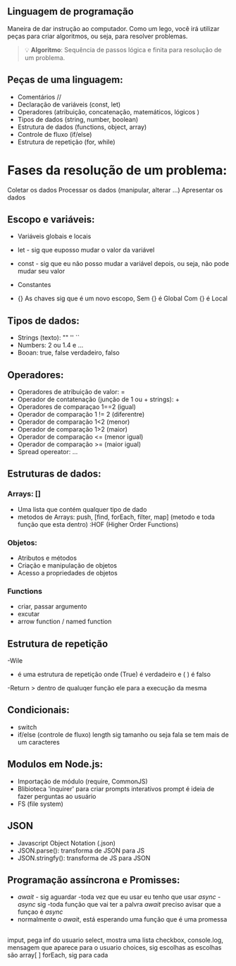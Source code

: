 ## Linguagem de programação

Maneira de dar instrução ao computador.
Como um lego, você irá utilizar peças para criar algoritmos, ou seja, para resolver problemas.

> 💡 **Algoritmo**: Sequência de passos lógica e finita para resolução de um problema.

## Peças de uma linguagem:

- Comentários // 
- Declaração de variáveis (const, let)
- Operadores (atribuição, concatenação, matemáticos, lógicos )
- Tipos de dados (string, number, boolean)
- Estrutura de dados (functions, object, array)
- Controle de fluxo (if/else)
- Estrutura de repetição (for, while)

# Fases da resolução de um problema:

Coletar os dados
Processar os dados (manipular, alterar ...)
Apresentar os dados


## Escopo e variáveis:

- Variáveis globais e locais

- let - sig que euposso mudar o valor da variável
- const - sig que eu não posso mudar a variável depois, ou seja, não pode mudar seu valor
- Constantes

- {} As chaves sig que é um novo escopo, 
    Sem {} é Global
    Com {} é Local


## Tipos de dados:

- Strings (texto): "" '' ``
- Numbers: 2 ou 1.4 e ...
- Booan: true, false
    verdadeiro, falso


## Operadores:

- Operadores de atribuição de valor: =
- Operador de contatenação (junção de 1 ou + strings): +
- Operadores de comparaçao 1==2 (igual)
- Operador de comparação 1 != 2 (diferentre)
- Operador de comparação 1<2 (menor)
- Operador de comparação 1>2 (maior)
- Operador de comparação <= (menor igual)
- Operador de comparação >= (maior igual)
- Spread opereator: ...
## Estruturas de dados:


### Arrays: []

- Uma lista que contém qualquer tipo de dado 
- metodos de Arrays: push, [find, forEach, filter, map] (metodo e toda função que esta dentro) :HOF (Higher Order Functions)

### Objetos:

- Atributos e métodos
- Criação e manipulação de objetos
- Acesso a propriedades de objetos


### Functions

- criar, passar argumento
- excutar
- arrow function / named function


## Estrutura de repetição
-Wile
- é uma estrutura de repetição
    onde (True) é verdadeiro
    e ( ) é falso

-Return > dentro de qualuqer função  ele para a execução da mesma

## Condicionais:

- switch
- if/else (controle de fluxo)
    length sig tamanho ou seja fala se tem mais de um caracteres


## Modulos em Node.js:

- Importação de módulo (require, CommonJS)
- Blibioteca  'inquirer' para criar prompts interativos
prompt é ideia de fazer perguntas ao usuário
- FS (file system)

## JSON
- Javascript Object Notation (.json)
- JSON.parse(): transforma de JSON para JS
- JSON.stringfy(): transforma de JS para JSON

## Programação assíncrona e Promisses:

- *await* - sig aguardar
    -toda vez que eu usar eu tenho que usar *async*
    -*async* sig 
    -toda função que vai ter a palvra *await* preciso avisar que a funçao é *async*
- normalmente o *await*, está esperando uma função que é uma promessa

##
imput, pega inf do usuario
select, mostra uma lista
checkbox, 
console.log, mensagem que aparece para o usuario
choices, sig escolhas as escolhas são array[ ]
forEach, sig para cada
